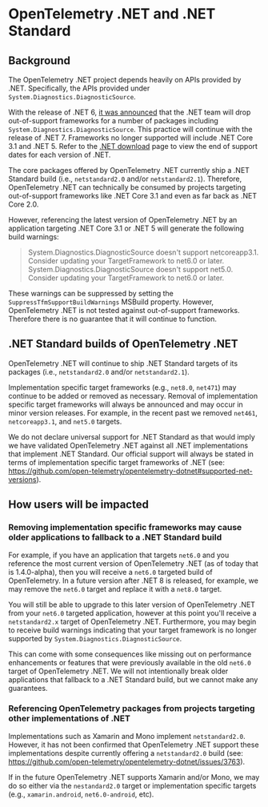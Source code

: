 # OpenTelemetry .NET and .NET Standard

## Background

The OpenTelemetry .NET project depends heavily on APIs provided by .NET.
Specifically, the APIs provided under `System.Diagnostics.DiagnosticSource`.

With the release of .NET 6, [it was announced](https://github.com/dotnet/announcements/issues/190)
that the .NET team will drop out-of-support frameworks for a number of packages
including `System.Diagnostics.DiagnosticSource`. This practice will continue
with the release of .NET 7. Frameworks no longer supported will include .NET
Core 3.1 and .NET 5. Refer to the [.NET download](https://dotnet.microsoft.com/download/dotnet)
page to view the end of support dates for each version of .NET.

The core packages offered by OpenTelemetry .NET currently ship a .NET
Standard build (i.e., `netstandard2.0` and/or `netstandard2.1`).
Therefore, OpenTelemetry .NET can technically be consumed by projects targeting
out-of-support frameworks like .NET Core 3.1 and even as far back as .NET Core 2.0.

However, referencing the latest version of OpenTelemetry .NET by an application
targeting .NET Core 3.1 or .NET 5 will generate the following build warnings:

> System.Diagnostics.DiagnosticSource doesn't support netcoreapp3.1. Consider updating your TargetFramework to net6.0 or later.
> System.Diagnostics.DiagnosticSource doesn't support net5.0. Consider updating your TargetFramework to net6.0 or later.

These warnings can be suppressed by setting the
`SuppressTfmSupportBuildWarnings` MSBuild property. However,
OpenTelemetry .NET is not tested against out-of-support frameworks. Therefore
there is no guarantee that it will continue to function.

## .NET Standard builds of OpenTelemetry .NET

OpenTelemetry .NET will continue to ship .NET Standard targets of its
packages (i.e., `netstandard2.0` and/or `netstandard2.1`).

Implementation specific target frameworks (e.g., `net8.0`, `net471`) may
continue to be added or removed as necessary. Removal of implementation
specific target frameworks will always be announced and may occur in minor
version releases. For example, in the recent past we removed `net461`,
`netcoreapp3.1`, and `net5.0` targets.

We do not declare universal support for .NET Standard as that would imply we have validated
OpenTelemetry .NET against all .NET implementations that implement .NET Standard.
Our official support will always be stated in terms of implementation specific target frameworks of .NET
(see: https://github.com/open-telemetry/opentelemetry-dotnet#supported-net-versions).

## How users will be impacted

### Removing implementation specific frameworks may cause older applications to fallback to a .NET Standard build

For example, if you have an application that targets `net6.0` and you reference
the most current version of OpenTelemetry .NET (as of today that is
1.4.0-alpha), then you will receive a `net6.0` targeted build of OpenTelemetry.
In a future version after .NET 8 is released, for example, we may remove the
`net6.0` target and replace it with a `net8.0` target.

You will still be able to upgrade to this later version of OpenTelemetry .NET
from your `net6.0` targeted application, however at this point you'll receive
a `netstandard2.x` target of OpenTelemetry .NET. Furthermore, you may begin
to receive build warnings indicating that your target framework is no longer
supported by `System.Diagnostics.DiagnosticSource`.

This can come with some consequences like missing out on performance
enhancements or features that were previously available in the old `net6.0`
target of OpenTelemetry .NET. We will not intentionally break older
applications that fallback to a .NET Standard build, but we cannot make any
guarantees.

### Referencing OpenTelemetry packages from projects targeting other implementations of .NET

Implementations such as Xamarin and Mono implement `netstandard2.0`. However,
it has not been confirmed that OpenTelemetry .NET support these implementations
despite currently offering a `netstandard2.0` build
(see: https://github.com/open-telemetry/opentelemetry-dotnet/issues/3763). 

If in the future OpenTelemetry .NET supports Xamarin and/or Mono, we may do so either 
via the `nestandard2.0` target or implementation specific targets (e.g., `xamarin.android`,
`net6.0-android`, etc).
